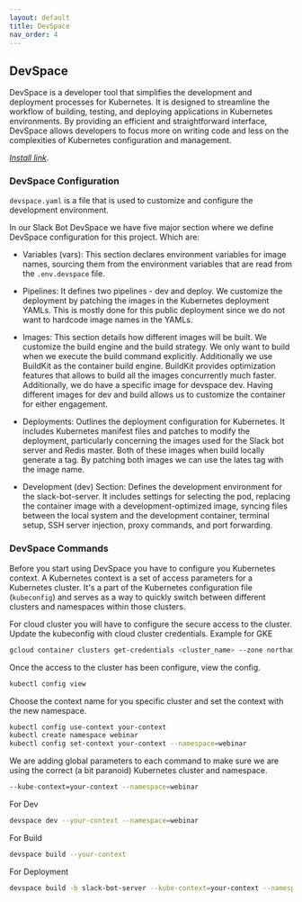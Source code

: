 ```yaml
---
layout: default
title: DevSpace
nav_order: 4
---
```


## DevSpace

DevSpace is a developer tool that simplifies the development and deployment processes for Kubernetes. It is designed to streamline the workflow of building, testing, and deploying applications in Kubernetes environments. By providing an efficient and straightforward interface, DevSpace allows developers to focus more on writing code and less on the complexities of Kubernetes configuration and management.

*[Install link](https://www.devspace.sh/docs/getting-started/installation)*.

### DevSpace Configuration

`devspace.yaml` is a file that is used to customize and configure the development environment.

In our Slack Bot DevSpace we have five major section where we define DevSpace configuration for this project. Which are:

- Variables (vars): This section declares environment variables for image names, sourcing them from the environment variables that are read from the `.env.devspace` file.

- Pipelines: It defines two pipelines - dev and deploy. We customize the deployment by patching the images in the Kubernetes deployment YAMLs. This is mostly done for this public deployment since we do not want to hardcode image names in the YAMLs.

- Images: This section details how different images will be built. We customize the build engine and the build strategy. We only want to build when we execute the build command explicitly. Additionally we use BuildKit as the container build engine. BuildKit provides optimization features that allows to build all the images concurrently much faster. Additionally, we do have a specific image for devspace dev. Having different images for dev and build allows us to customize the container for either engagement.

- Deployments: Outlines the deployment configuration for Kubernetes. It includes Kubernetes manifest files and patches to modify the deployment, particularly concerning the images used for the Slack bot server and Redis master. Both of these images when build locally generate a tag. By patching both images we can use the lates tag with the image name.

- Development (dev) Section: Defines the development environment for the slack-bot-server. It includes settings for selecting the pod, replacing the container image with a development-optimized image, syncing files between the local system and the development container, terminal setup, SSH server injection, proxy commands, and port forwarding.

### DevSpace Commands

Before you start using DevSpace you have to configure you Kubernetes context. A Kubernetes context is a set of access parameters for a Kubernetes cluster. It's a part of the Kubernetes configuration file (`kubeconfig`) and serves as a way to quickly switch between different clusters and namespaces within those clusters.

For cloud cluster you will have to configure the secure access to the cluster. Update the kubeconfig with cloud cluster credentials. Example for GKE

```zsh
gcloud container clusters get-credentials <cluster_name> --zone northamerica-northeast1-a --project <project_name>
```

Once the access to the cluster has been configure, view the config.

```zsh
kubectl config view
```

Choose the context name for you specific cluster and set the context with the new namespace.

```zsh
kubectl config use-context your-context
kubectl create namespace webinar
kubectl config set-context your-context --namespace=webinar
```

We are adding global parameters to each command to make sure we are using the correct (a bit paranoid) Kubernetes cluster and namespace.

```zsh
--kube-context=your-context --namespace=webinar
```

For Dev

```zsh
devspace dev --your-context --namespace=webinar
```

For Build

```zsh
devspace build --your-context 
```

For Deployment

```zsh
devspace build -b slack-bot-server --kube-context=your-context --namespace=webinar && devspace deploy --kube-context=your-context --namespace=webinar
```
